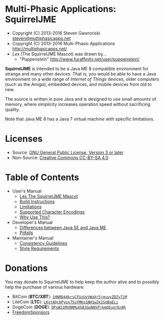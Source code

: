 # Multi-Phasic Applications: SquirrelJME

 * Copyright (C) 2013-2016 Steven Gawroriski
   <steven@multiphasicapps.net>
 * Copyright (C) 2013-2016 Multi-Phasic Applications
   <http://multiphasicapps.net/>
 * _Lex_ (The SquirrelJME Mascot) was drawn by...
   * "_Puppenstein_" <http://www.furaffinity.net/user/puppenstein/>

**SquirrelJME** is intended to be a Java ME 8 compatible environment for
strange and many other devices. That is, you would be able to have a Java
environment on a wide range of _Internet of Things_ devices, older computers
(such as the _Amiga_), embedded devices, and mobile devices from old to new.

The source is written in pure Java and is designed to use small amounts of
memory, where simplicity increases operation speed without sacrificing
quality.

Note that Java ME 8 has a Java 7 virtual machine with specific limitations.

# Licenses

  * Source:
    [GNU General Public License, Version 3 or later](license.mkd)
  * Non-Source:
    [Creative Commons CC-BY-SA 4.0](license.mkd)

# Table of Contents

 * User's Manual
   * [Lex The SquirrelJME Mascot](usr/lex.mkd)
   * [Build Instructions](user/building.mkd)
   * [Limitations](user/limits.mkd)
   * [Supported Character Encodings](user/encodings.mkd)
   * [Why Use This?](user/why.mkd)
 * Developer's Manual
   * [Differences between Java SE and Java ME](developer/differences.mkd)
   * [Pitfalls](developer/pitfalls.mkd)
 * Maintainer's Manual
   * [Consistency Guidelines](maintainer/consistency.mkd)
   * [Style Requirements](maintainer/style.mkd)

# Donations

You may donate to SquirrelJME to help keep the author alive and to possibly
help the purchase of various hardware:

 * BitCoin (**BTC/XBT**): [`1HNRD44krsCFUzUvVWaXr5jqvuyZDZy71M`](
   bitcoin:1HNRD44krsCFUzUvVWaXr5jqvuyZDZy71M)
 * LiteCoin (**LTC**): [`LKytAQcbPyox75uYMKo1NH1w2k1SqBaELi`](
   litecoin:LKytAQcbPyox75uYMKo1NH1w2k1SqBaELi)
 * DogeCoin (**DOGE**): [`DPsW21MV8RMuXhA3GoN8VPjkmQEugrEn8h`](
   dogecoin:DPsW21MV8RMuXhA3GoN8VPjkmQEugrEn8h)
 * [FreedomSponsors](https://freedomsponsors.org/user/mpasteven/)

